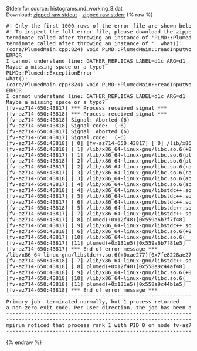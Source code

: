Stderr for source:  histograms.md_working_8.dat   
Download: [zipped raw stdout](histograms.md_working_8.dat.plumed.stdout.txt.zip) - [zipped raw stderr](histograms.md_working_8.dat.plumed.stderr.txt.zip) 
{% raw %}
<pre>
#! Only the first 1000 rows of the error file are shown below
#! To inspect the full error file, please download the zipped raw stderr file above
terminate called after throwing an instance of 'PLMD::Plumed::ExceptionError'
terminate called after throwing an instance of '  what():
(core/PlumedMain.cpp:824) void PLMD::PlumedMain::readInputWords(const std::vector<std::__cxx11::basic_string<char> >&)
ERROR
I cannot understand line: GATHER_REPLICAS LABEL=d1c ARG=d1
Maybe a missing space or a typo?
PLMD::Plumed::ExceptionError'
what():
(core/PlumedMain.cpp:824) void PLMD::PlumedMain::readInputWords(const std::vector<std::__cxx11::basic_string<char> >&)
ERROR
I cannot understand line: GATHER_REPLICAS LABEL=d1c ARG=d1
Maybe a missing space or a typo?
[fv-az714-650:43817] *** Process received signal ***
[fv-az714-650:43818] *** Process received signal ***
[fv-az714-650:43818] Signal: Aborted (6)
[fv-az714-650:43818] Signal code:  (-6)
[fv-az714-650:43817] Signal: Aborted (6)
[fv-az714-650:43817] Signal code:  (-6)
[fv-az714-650:43818] [ 0] [fv-az714-650:43817] [ 0] /lib/x86_64-linux-gnu/libc.so.6(+0x42520)[0x7fe822442520]
[fv-az714-650:43818] [ 1] /lib/x86_64-linux-gnu/libc.so.6(+0x42520)[0x7f8e09242520]
[fv-az714-650:43817] [ 1] /lib/x86_64-linux-gnu/libc.so.6(pthread_kill+0x12c)[0x7fe8224969fc]
[fv-az714-650:43818] [ 2] /lib/x86_64-linux-gnu/libc.so.6(pthread_kill+0x12c)[0x7f8e092969fc]
[fv-az714-650:43817] [ 2] /lib/x86_64-linux-gnu/libc.so.6(raise+0x16)[0x7f8e09242476]
[fv-az714-650:43817] [ 3] /lib/x86_64-linux-gnu/libc.so.6(raise+0x16)[0x7fe822442476]
[fv-az714-650:43818] [ 3] /lib/x86_64-linux-gnu/libc.so.6(abort+0xd3)[0x7f8e092287f3]
[fv-az714-650:43817] [ 4] /lib/x86_64-linux-gnu/libc.so.6(abort+0xd3)[0x7fe8224287f3]
[fv-az714-650:43818] [ 4] /lib/x86_64-linux-gnu/libstdc++.so.6(+0xa2b9e)[0x7f8e096a2b9e]
[fv-az714-650:43817] [ 5] /lib/x86_64-linux-gnu/libstdc++.so.6(+0xae20c)[0x7f8e096ae20c]
[fv-az714-650:43817] [ 6] /lib/x86_64-linux-gnu/libstdc++.so.6(+0xa2b9e)[0x7fe8228a2b9e]
[fv-az714-650:43818] [ 5] /lib/x86_64-linux-gnu/libstdc++.so.6(+0xae277)[0x7f8e096ae277]
[fv-az714-650:43817] [ 7] /lib/x86_64-linux-gnu/libstdc++.so.6(__cxa_rethrow+0x4b)[0x7f8e096ae52b]
[fv-az714-650:43817] [ 8] plumed(+0x12f48)[0x559a6b7f7f48]
[fv-az714-650:43817] [ 9] /lib/x86_64-linux-gnu/libstdc++.so.6(+0xae20c)[0x7fe8228ae20c]
[fv-az714-650:43818] [ 6] /lib/x86_64-linux-gnu/libc.so.6(+0x29d90)[0x7f8e09229d90]
[fv-az714-650:43817] [10] /lib/x86_64-linux-gnu/libc.so.6(__libc_start_main+0x80)[0x7f8e09229e40]
[fv-az714-650:43817] [11] plumed(+0x131e5)[0x559a6b7f81e5]
[fv-az714-650:43817] *** End of error message ***
/lib/x86_64-linux-gnu/libstdc++.so.6(+0xae277)[0x7fe8228ae277]
[fv-az714-650:43818] [ 7] /lib/x86_64-linux-gnu/libstdc++.so.6(__cxa_rethrow+0x4b)[0x7fe8228ae52b]
[fv-az714-650:43818] [ 8] plumed(+0x12f48)[0x558a9c44af48]
[fv-az714-650:43818] [ 9] /lib/x86_64-linux-gnu/libc.so.6(+0x29d90)[0x7fe822429d90]
[fv-az714-650:43818] [10] /lib/x86_64-linux-gnu/libc.so.6(__libc_start_main+0x80)[0x7fe822429e40]
[fv-az714-650:43818] [11] plumed(+0x131e5)[0x558a9c44b1e5]
[fv-az714-650:43818] *** End of error message ***
--------------------------------------------------------------------------
Primary job  terminated normally, but 1 process returned
a non-zero exit code. Per user-direction, the job has been aborted.
--------------------------------------------------------------------------
--------------------------------------------------------------------------
mpirun noticed that process rank 1 with PID 0 on node fv-az714-650 exited on signal 6 (Aborted).
--------------------------------------------------------------------------
</pre>
{% endraw %}
